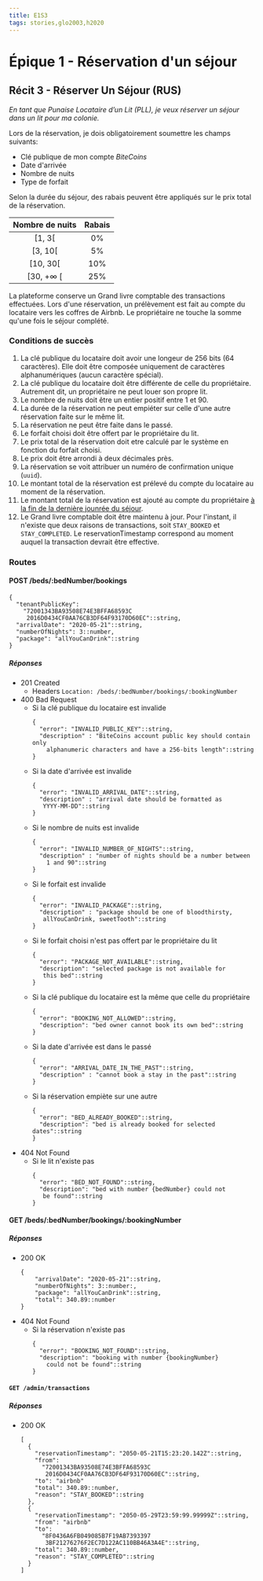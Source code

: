 ```yaml
---
title: E1S3
tags: stories,glo2003,h2020
---
```


# Épique 1 - Réservation d'un séjour


## Récit 3 - Réserver Un Séjour (RUS)
    

*En tant que Punaise Locataire d’un Lit (PLL), je veux réserver un séjour dans un lit pour ma colonie.*

Lors de la réservation, je dois obligatoirement soumettre les champs suivants:

- Clé publique de mon compte *BiteCoins*
- Date d'arrivée
- Nombre de nuits
- Type de forfait

Selon la durée du séjour, des rabais peuvent être appliqués sur le prix total de la réservation.

| Nombre de nuits | Rabais |
| :---: | :---: |
| [1, 3[ | 0% |
| [3, 10[ | 5% |
| [10, 30[ | 10% |
| [30, +$\infty$ [ | 25% |

La plateforme conserve un Grand livre comptable des transactions effectuées. Lors d'une réservation, un prélèvement est fait au compte du locataire vers les coffres de Airbnb. Le propriétaire ne touche la somme qu'une fois le séjour complété. 


### Conditions de succès


1. La clé publique du locataire doit avoir une longeur de 256 bits (64 caractères). Elle doit être composée uniquement de caractères alphanumériques (aucun caractère spécial).
1. La clé publique du locataire doit être différente de celle du propriétaire. Autrement dit, un propriétaire ne peut louer son propre lit.
1. Le nombre de nuits doit être un entier positif entre 1 et 90.
1. La durée de la réservation ne peut empiéter sur celle d'une autre réservation faite sur le même lit.
1. La réservation ne peut être faite dans le passé.
1. Le forfait choisi doit être offert par le propriétaire du lit.
1. Le prix total de la réservation doit etre calculé par le système en fonction du forfait choisi.
1. Le prix doit être arrondi à deux décimales près.
1. La réservation se voit attribuer un numéro de confirmation unique (`uuid`).
1. Le montant total de la réservation est prélevé du compte du locataire au moment de la réservation.
1. Le montant total de la réservation est ajouté au compte du propriétaire [à la fin de la dernière jounrée du séjour](https://docs.oracle.com/javase/8/docs/api/java/time/LocalTime.html#MAX).
1. Le Grand livre comptable doit être maintenu à jour. Pour l'instant, il n'existe que deux raisons de transactions, soit `STAY_BOOKED` et `STAY_COMPLETED`. Le reservationTimestamp correspond au moment auquel la transaction devrait être effective.
  

### Routes


#### POST /beds/:bedNumber/bookings


```{json}
{
  "tenantPublicKey":
    "72001343BA93508E74E3BFFA68593C
     2016D0434CF0AA76CB3DF64F93170D60EC"::string,
  "arrivalDate": "2020-05-21"::string,
  "numberOfNights": 3::number,
  "package": "allYouCanDrink"::string
}
```


##### Réponses


- 201 Created
     - Headers `Location: /beds/:bedNumber/bookings/:bookingNumber`
- 400 Bad Request
    - Si la clé publique du locataire est invalide
         ```{json}
         {
           "error": "INVALID_PUBLIC_KEY"::string,
           "description" : "BiteCoins account public key should contain only
             alphanumeric characters and have a 256-bits length"::string
         }
         ```
    - Si la date d'arrivée est invalide
        ```{json}
        {
          "error": "INVALID_ARRIVAL_DATE"::string,
          "description" : "arrival date should be formatted as  
           YYYY-MM-DD"::string
        }
        ```
    - Si le nombre de nuits est invalide
        ```{json}
        {
          "error": "INVALID_NUMBER_OF_NIGHTS"::string,
          "description" : "number of nights should be a number between 
            1 and 90"::string
        }
        ```
     - Si le forfait est invalide 
        ```{json}
        {
          "error": "INVALID_PACKAGE"::string,
          "description" : "package should be one of bloodthirsty, 
           allYouCanDrink, sweetTooth"::string
        }
        ```
    - Si le forfait choisi n'est pas offert par le propriétaire du lit
        ```{json}
        {
          "error": "PACKAGE_NOT_AVAILABLE"::string,
          "description": "selected package is not available for 
           this bed"::string
        }
        ```
    - Si la clé publique du locataire est la même que celle du propriétaire
        ```{json}
        {
          "error": "BOOKING_NOT_ALLOWED"::string,
          "description": "bed owner cannot book its own bed"::string
        }
        ```
    - Si la date d'arrivée est dans le passé
        ```{json}
        {
          "error": "ARRIVAL_DATE_IN_THE_PAST"::string,
          "description" : "cannot book a stay in the past"::string
        }
        ```
    - Si la réservation empiète sur une autre
        ```{json}
        {
          "error": "BED_ALREADY_BOOKED"::string,
          "description": "bed is already booked for selected dates"::string
        }
        ```
- 404 Not Found
    - Si le lit n'existe pas
        ```{json}
        {
          "error": "BED_NOT_FOUND"::string,
          "description": "bed with number {bedNumber} could not 
           be found"::string
        }
        ```

#### GET /beds/:bedNumber/bookings/:bookingNumber


##### Réponses


- 200 OK
    ```{json}
    {
        "arrivalDate": "2020-05-21"::string,
        "numberOfNights": 3::number:,
        "package": "allYouCanDrink"::string,
        "total": 340.89::number
    }
    ```
- 404 Not Found
    - Si la réservation n'existe pas
        ```{json}
        {
          "error": "BOOKING_NOT_FOUND"::string,
          "description": "booking with number {bookingNumber} 
            could not be found"::string
        }
        ```


#### `GET /admin/transactions`


##### Réponses


- 200 OK
    ```{json}
    [
      {
        "reservationTimestamp": "2050-05-21T15:23:20.142Z"::string,
        "from":
          "72001343BA93508E74E3BFFA68593C
           2016D0434CF0AA76CB3DF64F93170D60EC"::string,
        "to": "airbnb"
        "total": 340.89::number,
        "reason": "STAY_BOOKED"::string
      },
      {
        "reservationTimestamp": "2050-05-29T23:59:99.99999Z"::string,
        "from": "airbnb"
        "to":
          "8F0436A6FB049085B7F19AB7393397
           3BF21276276F2EC7D122AC110BB46A3A4E"::string,
        "total": 340.89::number,
        "reason": "STAY_COMPLETED"::string
      }
    ]
    ```
